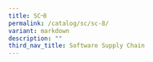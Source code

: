 ```yaml
---
title: SC᠆8
permalink: /catalog/sc/sc-8/
variant: markdown
description: ""
third_nav_title: Software Supply Chain
---
```

